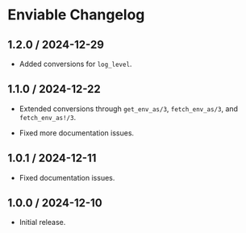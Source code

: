# Enviable Changelog

## 1.2.0 / 2024-12-29

- Added conversions for `log_level`.

## 1.1.0 / 2024-12-22

- Extended conversions through `get_env_as/3`, `fetch_env_as/3`, and
  `fetch_env_as!/3`.

- Fixed more documentation issues.

## 1.0.1 / 2024-12-11

- Fixed documentation issues.

## 1.0.0 / 2024-12-10

- Initial release.
